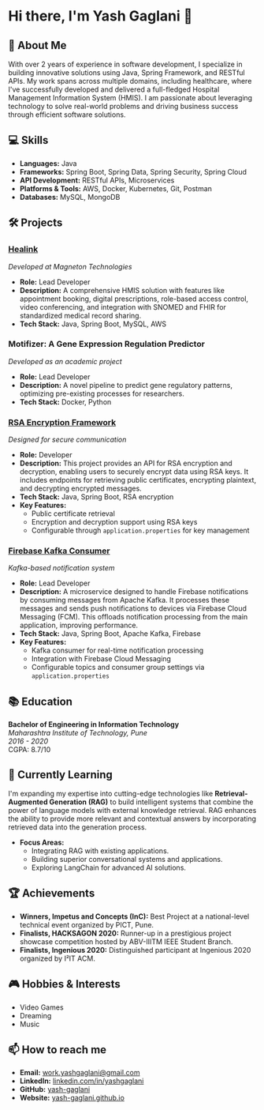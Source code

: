 # Hi there, I'm Yash Gaglani 👋

## 🚀 About Me

With over 2 years of experience in software development, I specialize in building innovative solutions using Java, Spring Framework, and RESTful APIs. My work spans across multiple domains, including healthcare, where I've successfully developed and delivered a full-fledged Hospital Management Information System (HMIS). I am passionate about leveraging technology to solve real-world problems and driving business success through efficient software solutions.

## 💻 Skills

- **Languages:** Java
- **Frameworks:** Spring Boot, Spring Data, Spring Security, Spring Cloud
- **API Development:** RESTful APIs, Microservices
- **Platforms & Tools:** AWS, Docker, Kubernetes, Git, Postman
- **Databases:** MySQL, MongoDB

## 🛠️ Projects

### [Healink](https://www.healink.ing)
*Developed at Magneton Technologies*

- **Role:** Lead Developer
- **Description:** A comprehensive HMIS solution with features like appointment booking, digital prescriptions, role-based access control, video conferencing, and integration with SNOMED and FHIR for standardized medical record sharing.
- **Tech Stack:** Java, Spring Boot, MySQL, AWS

### Motifizer: A Gene Expression Regulation Predictor
*Developed as an academic project*

- **Role:** Lead Developer
- **Description:** A novel pipeline to predict gene regulatory patterns, optimizing pre-existing processes for researchers.
- **Tech Stack:** Docker, Python

### [RSA Encryption Framework](https://github.com/Yash-Gaglani/RSA-Encryption-Framework)
*Designed for secure communication*

- **Role:** Developer
- **Description:** This project provides an API for RSA encryption and decryption, enabling users to securely encrypt data using RSA keys. It includes endpoints for retrieving public certificates, encrypting plaintext, and decrypting encrypted messages.
- **Tech Stack:** Java, Spring Boot, RSA encryption
- **Key Features:**
  - Public certificate retrieval
  - Encryption and decryption support using RSA keys
  - Configurable through `application.properties` for key management

### [Firebase Kafka Consumer](https://github.com/Yash-Gaglani/Firebase-Kafka-Consumer)
*Kafka-based notification system*

- **Role:** Lead Developer
- **Description:** A microservice designed to handle Firebase notifications by consuming messages from Apache Kafka. It processes these messages and sends push notifications to devices via Firebase Cloud Messaging (FCM). This offloads notification processing from the main application, improving performance.
- **Tech Stack:** Java, Spring Boot, Apache Kafka, Firebase
- **Key Features:**
  - Kafka consumer for real-time notification processing
  - Integration with Firebase Cloud Messaging
  - Configurable topics and consumer group settings via `application.properties`

## 📚 Education

**Bachelor of Engineering in Information Technology**  
*Maharashtra Institute of Technology, Pune*  
*2016 - 2020*  
CGPA: 8.7/10

## 📖 Currently Learning

I'm expanding my expertise into cutting-edge technologies like **Retrieval-Augmented Generation (RAG)** to build intelligent systems that combine the power of language models with external knowledge retrieval. RAG enhances the ability to provide more relevant and contextual answers by incorporating retrieved data into the generation process.

- **Focus Areas:** 
  - Integrating RAG with existing applications.
  - Building superior conversational systems and applications.
  - Exploring LangChain for advanced AI solutions.

## 🏆 Achievements

- **Winners, Impetus and Concepts (InC):** Best Project at a national-level technical event organized by PICT, Pune.
- **Finalists, HACKSAGON 2020:** Runner-up in a prestigious project showcase competition hosted by ABV-IIITM IEEE Student Branch.
- **Finalists, Ingenious 2020:** Distinguished participant at Ingenious 2020 organized by I²IT ACM.

## 🎮 Hobbies & Interests

- Video Games
- Dreaming
- Music

## 📫 How to reach me

- **Email:** [work.yashgaglani@gmail.com](mailto:work.yashgaglani@gmail.com)
- **LinkedIn:** [linkedin.com/in/yashgaglani](https://www.linkedin.com/in/yashgaglani/)
- **GitHub:** [yash-gaglani](https://github.com/yash-gaglani)
- **Website:** [yash-gaglani.github.io](https://yash-gaglani.github.io/)
